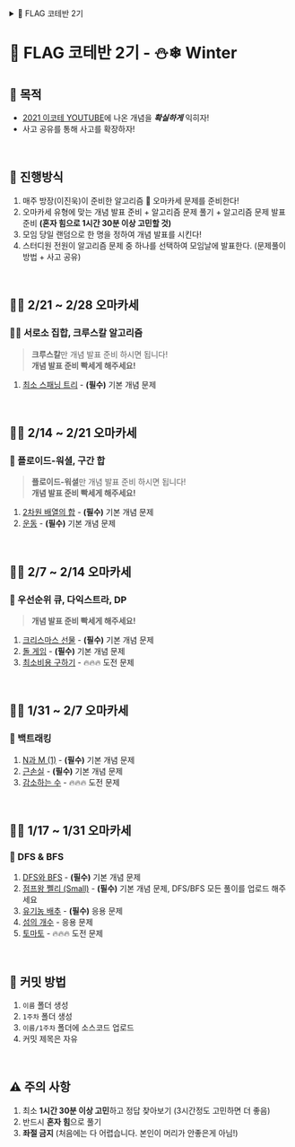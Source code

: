 <details> 
  <summary>🚩 FLAG 코테반 2기</summary>
  <div markdown="1">
  
# 🚩 FLAG 코테반 2기
## 💪 목적
* [2021 이코테 YOUTUBE](https://www.youtube.com/watch?v=m-9pAwq1o3w&list=PLRx0vPvlEmdAghTr5mXQxGpHjWqSz0dgC&index=2)를 보며 전체적인 알고리즘을 익히자!
* 사고 공유를 통해 사고를 확장하자!

<br>

## 🏃 커리큘럼
| 주차 | 유형 |
| --- | --- |
| 1주차 | 그리디 & 구현 |
| 2주차  | 이진탐색, 정렬 알고리즘 |  
| 3주차 | DFS & BFS |
| 4주차 | [백트래킹](https://www.youtube.com/watch?v=Enz2csssTCs)  | 
| 5주차 | 다이나믹 프로그래밍 |
| 6주차 | 최단경로 알고리즘 |
| 7주차 | 코테에서 자주 출제되는 기타 알고리즘 |   
| 8주차 | 큐,힙,트리,벨만포드,인덱스트리,LCA |   

<br>

## 📗 과제
| 주차 | BOJ 번호 |
| --- | --- |
| 1주차 | [1969](https://www.acmicpc.net/problem/1969), [12845](https://www.acmicpc.net/problem/12845), [16506](https://www.acmicpc.net/problem/16506) |
| 2주차  | [10815](https://www.acmicpc.net/problem/10815), [2309](https://www.acmicpc.net/problem/2309), [2751](https://www.acmicpc.net/problem/2751)   |  
| 3주차 | [16173 - DFS로 풀기](https://www.acmicpc.net/problem/16173), [2606 - BFS로 풀기](https://www.acmicpc.net/problem/2606) |
| 4주차 | [2210](https://www.acmicpc.net/problem/2210), [1388](https://www.acmicpc.net/problem/1388), [12033 - 백트래킹으로 풀기](https://www.acmicpc.net/problem/12033)  | 
| 5주차 | [2992](https://www.acmicpc.net/problem/2992), [2775](https://www.acmicpc.net/problem/2775), [9655](https://www.acmicpc.net/problem/9655) |
| 6주차 | [14916](https://www.acmicpc.net/problem/14916), [18352 - 다익스트라로 풀기](https://www.acmicpc.net/problem/18352), [1058 - 플로이드 워셜로 풀기](https://www.acmicpc.net/problem/1058) |
| 7주차 | [24039](https://www.acmicpc.net/problem/24039), [2018](https://www.acmicpc.net/problem/2018), [2435](https://www.acmicpc.net/problem/2435) |   
| 8주차 | [4949](https://www.acmicpc.net/problem/4949), [9372](https://www.acmicpc.net/problem/9372), [11866](https://www.acmicpc.net/problem/11866), [2164](https://www.acmicpc.net/problem/2164) | 

> 과제의 경우 실버3 ~ 5정도로 낼 생각이며 만약 과제가 너무 쉬운 경우 스스로 더 학습하시면 됩니다!

<br>

## 🤔 커밋 방법
1. `이름` 폴더 생성
2. `1주차` 폴더 생성
3. `이름/1주차` 폴더에 소스코드 업로드
4. 커밋 제목은 자유

<br>

## 🔎 진행 방법
1. 커리큘럼에 맞는 강의를 시청한다.
2. 강의에 나온 문제를 **혼자 힘으로 1시간 30분 이상 고민**해서 풀어본다.
3. 과제를 푼다.
4. 과제 중 한 문제를 선택하여 모임날에 발표한다. (문제풀이 방법 + 사고 공유)

<br>

## ⚠️ 주의 사항
1. 최소 **1시간 30분 이상 고민**하고 정답 찾아보기 (3시간정도 고민하면 더 좋음)
2. 반드시 **혼자 힘**으로 풀기
3. **좌절 금지** (처음에는 다 어렵습니다. 본인이 머리가 안좋은게 아님!)

</div>
</details>

# 🚩 FLAG 코테반 2기 - ⛄❄ Winter
## 🗻 목적
* [2021 이코테 YOUTUBE](https://www.youtube.com/watch?v=m-9pAwq1o3w&list=PLRx0vPvlEmdAghTr5mXQxGpHjWqSz0dgC&index=2)에 나온 개념을 ***확실하게*** 익히자!
* 사고 공유를 통해 사고를 확장하자!

<br>

## 🔎 진행방식
1. 매주 방장(이진욱)이 준비한 알고리즘 🍣 오마카세 문제를 준비한다!
2. 오마카세 유형에 맞는 개념 발표 준비 + 알고리즘 문제 풀기 + 알고리즘 문제 발표 준비  **(혼자 힘으로 1시간 30분 이상 고민할 것)**
3. 모임 당일 랜덤으로 한 명을 정하여 개념 발표를 시킨다!
4. 스터디원 전원이 알고리즘 문제 중 하나를 선택하여 모임날에 발표한다. (문제풀이 방법 + 사고 공유)

<br>

## 👨‍🍳 2/21 ~ 2/28 오마카세
### 🍗🍻 서로소 집합, 크루스칼 알고리즘
> **크루스칼**만 개념 발표 준비 하시면 됩니다!   
> **개념 발표 준비 빡세게 해주세요!**

1. [최소 스패닝 트리](https://www.acmicpc.net/problem/1197) - **(필수)** 기본 개념 문제
 
<br>

## 👨‍🍳 2/14 ~ 2/21 오마카세
### 🦞 플로이드-워셜, 구간 합
> **플로이드-워셜**만 개념 발표 준비 하시면 됩니다!   
> **개념 발표 준비 빡세게 해주세요!**

1. [2차원 배열의 합](https://www.acmicpc.net/problem/2167) - **(필수)** 기본 개념 문제
2. [운동](https://www.acmicpc.net/problem/1956) - **(필수)** 기본 개념 문제
 
<br>

## 👨‍🍳 2/7 ~ 2/14 오마카세
### 🍰 우선순위 큐, 다익스트라, DP

> **개념 발표 준비 빡세게 해주세요!**

1. [크리스마스 선물](https://www.acmicpc.net/problem/14235) - **(필수)** 기본 개념 문제
2. [돌 게임](https://www.acmicpc.net/problem/9655) - **(필수)** 기본 개념 문제
3. [최소비용 구하기](https://www.acmicpc.net/problem/1916) - 🔥🔥🔥 도전 문제
 
<br>

## 👨‍🍳 1/31 ~ 2/7 오마카세
### 🍤 백트래킹
1. [N과 M (1)](https://www.acmicpc.net/problem/15649) - **(필수)** 기본 개념 문제
2. [근손실](https://www.acmicpc.net/problem/18429) - **(필수)** 기본 개념 문제
3. [감소하는 수](https://www.acmicpc.net/problem/1038) - 🔥🔥🔥 도전 문제

<br>

## 👨‍🍳 1/17 ~ 1/31 오마카세
### 🍖 DFS & BFS
1. [DFS와 BFS](https://www.acmicpc.net/problem/1260) - **(필수)** 기본 개념 문제
2. [점프왕 쩰리 (Small)](https://www.acmicpc.net/problem/16173) -  **(필수)** 기본 개념 문제, DFS/BFS 모든 풀이를 업로드 해주세요
3. [유기농 배추](https://www.acmicpc.net/problem/1012) -  **(필수)** 응용 문제
4. [섬의 개수](https://www.acmicpc.net/problem/4963) - 응용 문제
5. [토마토](https://www.acmicpc.net/problem/7576) - 🔥🔥🔥 도전 문제

<br>

## 🤔 커밋 방법
1. `이름` 폴더 생성
2. `1주차` 폴더 생성
3. `이름/1주차` 폴더에 소스코드 업로드
4. 커밋 제목은 자유

<br>

## ⚠️ 주의 사항
1. 최소 **1시간 30분 이상 고민**하고 정답 찾아보기 (3시간정도 고민하면 더 좋음)
2. 반드시 **혼자 힘**으로 풀기
3. **좌절 금지** (처음에는 다 어렵습니다. 본인이 머리가 안좋은게 아님!)
